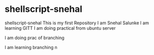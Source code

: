 # shellscript-snehal
shellscript-snehal
This is my first Repository
I am Snehal Salunke
I am learning GITT
I am doing practical from ubuntu server

I am doing prac of branching

I am learning branching
n
